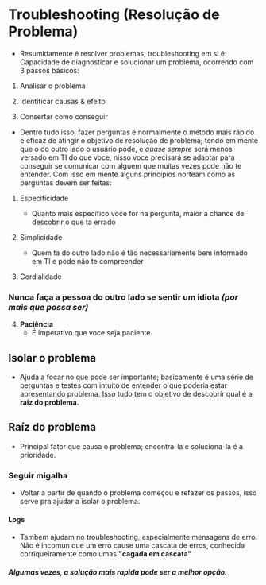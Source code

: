 # Troubleshooting (Resolução de Problema)    

- Resumidamente é resolver problemas; troubleshooting em si é: Capacidade de diagnosticar e solucionar um problema, ocorrendo com 3 passos básicos:  

1. Analisar o problema   

2. Identificar causas & efeito   

3. Consertar como conseguir   

- Dentro tudo isso, fazer perguntas é normalmente o método mais rápido e eficaz de atingir o objetivo de resolução de problema; tendo em mente que o do outro lado o usuário pode, e *quase sempre* será menos versado em TI do que voce, nisso voce precisará se adaptar para conseguir se comunicar com alguem que muitas vezes pode não te entender. Com isso em mente alguns princípios norteam como as perguntas devem ser feitas:

1. Especificidade
    - Quanto mais específico voce for na pergunta, maior a chance de descobrir o que ta errado    

2. Simplicidade
    - Quem ta do outro lado não é tão necessariamente bem informado em TI e pode não te compreender    

3. Cordialidade
### **Nunca faça a pessoa do outro lado se sentir um idiota**  *(por mais que possa ser)*   

4. **Paciência**
    - É imperativo que voce seja paciente.

## Isolar o problema   

- Ajuda a focar no que pode ser importante; basicamente é uma série de perguntas e testes com intuito de entender o que poderia estar apresentando problema. Isso tudo tem o objetivo de descobrir qual é a **raiz do problema.**

## Raíz do problema   

- Principal fator que causa o problema; encontra-la e soluciona-la é a prioridade.    

### Seguir migalha   

- Voltar a partir de quando o problema começou e refazer os passos, isso serve pra ajudar a isolar o problema.   

#### Logs   

- Tambem ajudam no troubleshooting, especialmente mensagens de erro. Não é incomun que um erro cause uma cascata de erros, conhecida corriqueiramente como umas **"cagada em cascata"** 

##### Algumas vezes, a solução mais rapida pode ser a melhor opção.